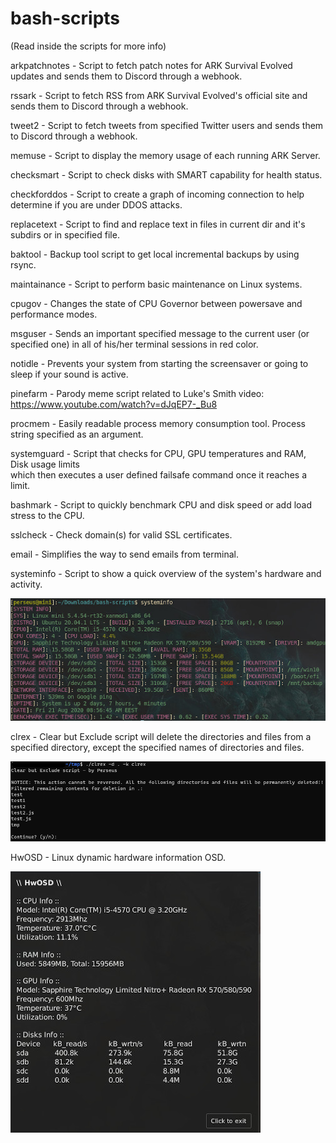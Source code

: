 # bash-scripts

(Read inside the scripts for more info)

arkpatchnotes - Script to fetch patch notes for ARK Survival Evolved updates and sends them to Discord through a webhook.

rssark - Script to fetch RSS from ARK Survival Evolved's official site and sends them to Discord through a webhook.

tweet2 - Script to fetch tweets from specified Twitter users and sends them to Discord through a webhook.

memuse - Script to display the memory usage of each running ARK Server.

checksmart - Script to check disks with SMART capability for health status.

checkforddos - Script to create a graph of incoming connection to help determine if you are under DDOS attacks.

replacetext - Script to find and replace text in files in current dir and it's subdirs or in specified file.

baktool - Backup tool script to get local incremental backups by using rsync.

maintainance - Script to perform basic maintenance on Linux systems.

cpugov - Changes the state of CPU Governor between powersave and performance modes.

msguser - Sends an important specified message to the current user (or specified one) in all of his/her terminal sessions in red color.

notidle - Prevents your system from starting the screensaver or going to sleep if your sound is active.

pinefarm - Parody meme script related to Luke's Smith video: https://www.youtube.com/watch?v=dJqEP7-_Bu8

procmem - Easily readable process memory consumption tool. Process string specified as an argument.

systemguard - Script that checks for CPU, GPU temperatures and RAM, Disk usage limits  
 which then executes a user defined failsafe command once it reaches a limit.

bashmark - Script to quickly benchmark CPU and disk speed or add load stress to the CPU.  

sslcheck - Check domain(s) for valid SSL certificates.

email - Simplifies the way to send emails from terminal.

systeminfo - Script to show a quick overview of the system's hardware and activity.

![systeminfo Screenshot](https://github.com/PerseusArkouda/bash-scripts/blob/master/systeminfo-Screenshot.jpg?raw=true)

clrex - Clear but Exclude script will delete the directories and files from a specified directory, except the specified names of directories and files.

![systeminfo Screenshot](https://github.com/PerseusArkouda/bash-scripts/blob/master/clrex-Screenshot.png?raw=true)

HwOSD - Linux dynamic hardware information OSD.

![HwOSD Screenshot](https://github.com/PerseusArkouda/bash-scripts/blob/master/HwOSD-Screenshot.jpg?raw=true)
